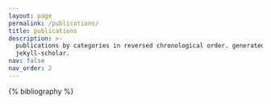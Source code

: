 ```yaml
---
layout: page
permalink: /publications/
title: publications
description: >-
  publications by categories in reversed chronological order. generated by
  jekyll-scholar.
nav: false
nav_order: 2
---
```


<!-- _pages/publications.md -->
<div class="publications">

{% bibliography %}

</div>
